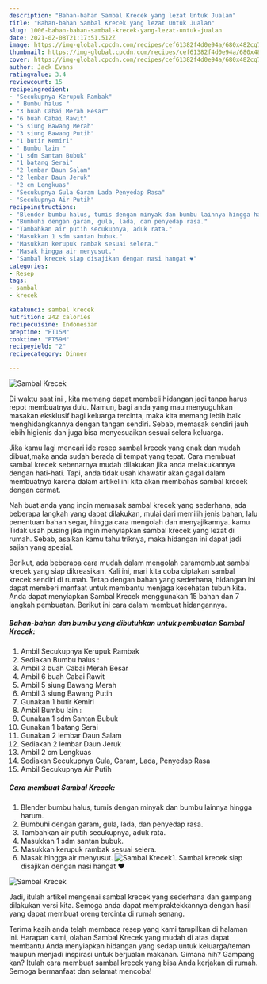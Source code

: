 ```yaml
---
description: "Bahan-bahan Sambal Krecek yang lezat Untuk Jualan"
title: "Bahan-bahan Sambal Krecek yang lezat Untuk Jualan"
slug: 1006-bahan-bahan-sambal-krecek-yang-lezat-untuk-jualan
date: 2021-02-08T21:17:51.512Z
image: https://img-global.cpcdn.com/recipes/cef61382f4d0e94a/680x482cq70/sambal-krecek-foto-resep-utama.jpg
thumbnail: https://img-global.cpcdn.com/recipes/cef61382f4d0e94a/680x482cq70/sambal-krecek-foto-resep-utama.jpg
cover: https://img-global.cpcdn.com/recipes/cef61382f4d0e94a/680x482cq70/sambal-krecek-foto-resep-utama.jpg
author: Jack Evans
ratingvalue: 3.4
reviewcount: 15
recipeingredient:
- "Secukupnya Kerupuk Rambak"
- " Bumbu halus "
- "3 buah Cabai Merah Besar"
- "6 buah Cabai Rawit"
- "5 siung Bawang Merah"
- "3 siung Bawang Putih"
- "1 butir Kemiri"
- " Bumbu lain "
- "1 sdm Santan Bubuk"
- "1 batang Serai"
- "2 lembar Daun Salam"
- "2 lembar Daun Jeruk"
- "2 cm Lengkuas"
- "Secukupnya Gula Garam Lada Penyedap Rasa"
- "Secukupnya Air Putih"
recipeinstructions:
- "Blender bumbu halus, tumis dengan minyak dan bumbu lainnya hingga harum."
- "Bumbuhi dengan garam, gula, lada, dan penyedap rasa."
- "Tambahkan air putih secukupnya, aduk rata."
- "Masukkan 1 sdm santan bubuk."
- "Masukkan kerupuk rambak sesuai selera."
- "Masak hingga air menyusut."
- "Sambal krecek siap disajikan dengan nasi hangat ❤️"
categories:
- Resep
tags:
- sambal
- krecek

katakunci: sambal krecek 
nutrition: 242 calories
recipecuisine: Indonesian
preptime: "PT15M"
cooktime: "PT59M"
recipeyield: "2"
recipecategory: Dinner

---
```



![Sambal Krecek](https://img-global.cpcdn.com/recipes/cef61382f4d0e94a/680x482cq70/sambal-krecek-foto-resep-utama.jpg)

Di waktu  saat ini , kita memang dapat membeli hidangan jadi tanpa harus repot membuatnya dulu. Namun, bagi anda yang mau menyuguhkan masakan eksklusif bagi keluarga tercinta, maka kita memang lebih baik menghidangkannya dengan tangan sendiri. Sebab, memasak sendiri jauh lebih higienis dan juga bisa menyesuaikan sesuai selera keluarga.

Jika kamu lagi mencari ide resep sambal krecek yang enak dan mudah dibuat,maka anda sudah berada di tempat yang tepat. Cara membuat sambal krecek  sebenarnya mudah dilakukan jika anda melakukannya dengan hati-hati. Tapi, anda tidak usah khawatir akan gagal dalam membuatnya 
karena dalam artikel ini kita akan membahas sambal krecek dengan cermat.  



Nah buat anda yang ingin memasak sambal krecek yang sederhana, ada beberapa langkah yang dapat dilakukan, mulai dari memilih jenis bahan, lalu penentuan bahan segar, hingga cara mengolah dan menyajikannya. kamu Tidak usah pusing jika ingin menyiapkan sambal krecek yang lezat di rumah. Sebab, asalkan kamu  tahu triknya, maka hidangan ini dapat jadi sajian yang spesial.

Berikut, ada beberapa cara mudah dalam mengolah caramembuat sambal krecek yang siap dikreasikan. Kali ini, mari kita coba ciptakan sambal krecek sendiri di rumah. Tetap dengan bahan yang sederhana, hidangan ini dapat memberi manfaat untuk membantu menjaga kesehatan tubuh kita. Anda dapat menyiapkan Sambal Krecek menggunakan 15 bahan dan 7 langkah pembuatan. Berikut ini cara dalam membuat hidangannya.

<!--inarticleads1-->

##### Bahan-bahan dan bumbu yang dibutuhkan untuk pembuatan Sambal Krecek:

1. Ambil Secukupnya Kerupuk Rambak
1. Sediakan  Bumbu halus :
1. Ambil 3 buah Cabai Merah Besar
1. Ambil 6 buah Cabai Rawit
1. Ambil 5 siung Bawang Merah
1. Ambil 3 siung Bawang Putih
1. Gunakan 1 butir Kemiri
1. Ambil  Bumbu lain :
1. Gunakan 1 sdm Santan Bubuk
1. Gunakan 1 batang Serai
1. Gunakan 2 lembar Daun Salam
1. Sediakan 2 lembar Daun Jeruk
1. Ambil 2 cm Lengkuas
1. Sediakan Secukupnya Gula, Garam, Lada, Penyedap Rasa
1. Ambil Secukupnya Air Putih




<!--inarticleads2-->

##### Cara membuat Sambal Krecek:

1. Blender bumbu halus, tumis dengan minyak dan bumbu lainnya hingga harum.
1. Bumbuhi dengan garam, gula, lada, dan penyedap rasa.
1. Tambahkan air putih secukupnya, aduk rata.
1. Masukkan 1 sdm santan bubuk.
1. Masukkan kerupuk rambak sesuai selera.
1. Masak hingga air menyusut.
<img src="//assets-global.cpcdn.com/assets/icons/button_play-2c75c40dde080a61004c1f40b05d8f140eaff45d7e9e6481dc71c63d2e7c4909.png" alt="Sambal Krecek">1. Sambal krecek siap disajikan dengan nasi hangat ❤️
<img src="//assets-global.cpcdn.com/assets/icons/button_play-2c75c40dde080a61004c1f40b05d8f140eaff45d7e9e6481dc71c63d2e7c4909.png" alt="Sambal Krecek">



Jadi, itulah artikel mengenai  sambal krecek  yang sederhana dan gampang dilakukan versi kita. Semoga anda dapat mempraktekkannya dengan hasil yang dapat membuat oreng tercinta di rumah senang. 

Terima kasih anda telah membaca resep yang kami tampilkan di halaman ini. Harapan kami, olahan  Sambal Krecek yang mudah di atas dapat membantu Anda menyiapkan hidangan yang sedap untuk keluarga/teman maupun menjadi inspirasi untuk berjualan makanan. Gimana nih? Gampang kan? Itulah cara membuat sambal krecek yang bisa Anda kerjakan di rumah. Semoga bermanfaat dan selamat mencoba!

